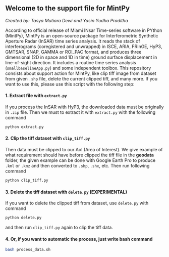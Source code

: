 ## Welcome to the support file for MintPy
_Created by: Tasya Mutiara Dewi and Yasin Yudha Praditha_

According to official release of Miami INsar Time-series software in PYthon (MintPy), MintPy is an open-source package for Interferometric Synthetic Aperture Radar (InSAR) time series analysis. It reads the stack of interferograms (coregistered and unwrapped) in ISCE, ARIA, FRInGE, HyP3, GMTSAR, SNAP, GAMMA or ROI_PAC format, and produces three dimensional (2D in space and 1D in time) ground surface displacement in line-of-sight direction. It includes a routine time series analysis (`smallbaselineApp.py`) and some independent toolbox. This repository consists about support action for MintPy, like clip tiff image from dataset from given `.shp` file, delete the current clipped tiff, and many more. If you want to use this, please use this script with the following step:

#### 1. Extract file with `extract.py`
If you process the InSAR with HyP3, the downloaded data must be originally in `.zip` file. Then we must to extract it with `extract.py` with the following command
```bash
python extract.py
```
#### 2. Clip the tiff dataset with `clip_tiff.py`
Then data must be clipped to our AoI (Area of Interest). We give example of what requirement should have before clipped the tiff file in the **geodata** folder, the given example can be done with Google Earth Pro to produce `.kml` or `.kmz` and then converted to `.shp`, `.shx`, etc. Then run following command
```bash
python clip_tiff.py
```
#### 3. Delete the tiff dataset with `delete.py` (EXPERIMENTAL)
If you want to delete the clipped tiff from dataset, use `delete.py` with command
```bash
python delete.py
```
and then run `clip_tiff.py` again to clip the tiff data.
#### 4. Or, if you want to automatic the process, just write bash command
```bash
bash process_data.sh
```
